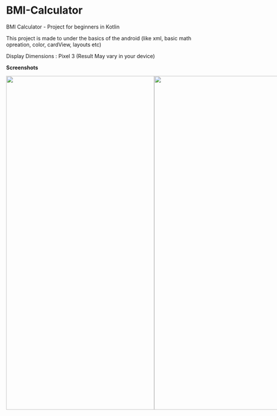 # BMI-Calculator
BMI Calculator - Project for beginners in Kotlin

This project is made to under the basics of the android 
(like xml, basic math opreation, color, cardView, layouts etc)

Display Dimensions : Pixel 3 
(Result May vary in your device)

**Screenshots**

<div style="display: flex; justify-content: space-between;">
  <img src="https://github.com/shahil-sk/BMI-Calculator/assets/93572629/dbcff1a4-fde3-4ff0-9d9b-5065db79670c" width="400" height="900">
  <img src="https://github.com/shahil-sk/BMI-Calculator/assets/93572629/478062c5-b4f4-4532-b781-65af3f858c50" width="400" height="900">
</div>
